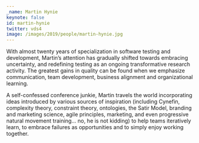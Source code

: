 ```yaml
---
_name: Martin Hynie
keynote: false
id: martin-hynie
twitter: vds4
image: /images/2019/people/martin-hynie.jpg
---
```


With almost twenty years of specialization in software testing and development, Martin’s attention has gradually shifted towards embracing uncertainty, and redefining testing as an ongoing transformative research activity. The greatest gains in quality can be found when we emphasize communication, team development, business alignment and organizational learning.

A self-confessed conference junkie, Martin travels the world incorporating ideas introduced by various sources of inspiration (including Cynefin, complexity theory, constraint theory, ontologies, the Satir Model, branding and marketing science, agile principles, marketing, and even progressive natural movement training… no, he is not kidding) to help teams iteratively learn, to embrace failures as opportunities and to simply enjoy working together.